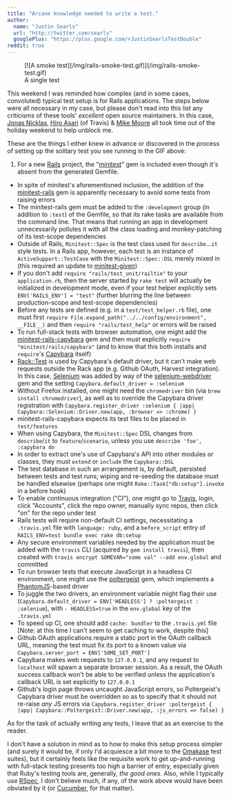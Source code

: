 ```yaml
---
title: "Arcane knowledge needed to write a test."
author:
  name: "Justin Searls"
  url: "http://twitter.com/searls"
  googlePlus: "https://plus.google.com/+JustinSearlsTestDouble"
reddit: true
---
```


<figure>
  [![A smoke test](/img/rails-smoke-test.gif)](/img/rails-smoke-test.gif)
  <figcaption>A single test</figcaption>
</figure>

This weekend I was reminded how complex (and in some cases, convoluted) typical test setup is for Rails applications. The steps below were all necessary in my case, but please don't read into this list any criticisms of these tools' _excellent_ open source maintainers. In this case, [Jonas Nicklas](https://twitter.com/jonicklas), [Hiro Asari](https://twitter.com/hiro_asari) (of Travis) & [Mike Moore](https://twitter.com/blowmage) all took time out of the holiday weekend to help unblock me.

These are the things I either knew in advance or discovered in the process of setting up the solitary test you see running in the GIF above:

1. For a new [Rails](http://rubyonrails.org) project, the "[minitest](https://github.com/seattlerb/minitest)" gem is included even though it's absent from the generated Gemfile.
* In spite of minitest's aforementioned inclusion, the addition of the [minitest-rails](https://github.com/blowmage/minitest-rails) gem is apparently necessary to avoid some tests from raising errors
* The minitest-rails gem must be added to the `:development` group (in addition to `:test`) of the Gemfile, so that its rake tasks are available from the command line. That means that running an app in development unnecessarily pollutes it with all the class loading and monkey-patching of its test-scope dependencies
* Outside of Rails, `Minitest::Spec` is the test class used for `describe`...`it` style tests. In a Rails app, however, each test is an instance of `ActiveSupport::TestCase` with the `Minitest::Spec::DSL` merely mixed in (this required an update to [minitest-given](https://github.com/jimweirich/rspec-given))
* If you don't add `require "rails/test_unit/railtie"` to your `application.rb`, then the server started by `rake test` will actually be initialized in development mode, even if your test helper explicitly sets `ENV['RAILS_ENV'] = "test"` (further blurring the line between production-scope and test-scope dependencies)
* Before any tests are defined (e.g. in a `test/test_helper.rb` file), one must first `require File.expand_path("../../config/environment", __FILE__)` and then `require "rails/test_help"` or errors will be raised
* To run full-stack tests with browser automation, one might add the [minitest-rails-capybara](https://github.com/blowmage/minitest-rails-capybara) gem and then must explicitly `require "minitest/rails/capybara"` (and to know that this both installs and `require`'s [Capybara](https://github.com/jnicklas/capybara) itself)
* [Rack::Test](https://github.com/brynary/rack-test) is used by Capybara's default driver, but it can't make web requests outside the Rack app (e.g. Github OAuth, Harvest integration). In this case, [Selenium](http://www.seleniumhq.org) was added by way of the [selenium-webdriver](https://rubygems.org/gems/selenium-webdriver) gem and the setting `Capybara.default_driver = :selenium`
* Without Firefox installed, one might need the `chromedriver` bin (via `brew install chromedriver`), as well as to override the Capybara driver registration with `Capybara.register_driver :selenium { |app| Capybara::Selenium::Driver.new(app, :browser => :chrome) }`
* minitest-rails-capybara expects its test files to be placed in `test/features`
* When using Capybara, the `Minitest::Spec` DSL changes from `describe`/`it` to `feature`/`scenario`, unless you use `describe 'foo', :capybara do`
* In order to extract one's use of Capybara's API into other modules or classes, they must `extend` or `include` the `Capybara::DSL`
* The test database in such an arrangement is, by default, persisted between tests and test runs; wiping and re-seeding the database must be handled elsewise (perhaps one might `Rake::Task["db:setup"].invoke` in a before hook)
* To enable continuous integration ("CI"), one might go to [Travis](https://travis-ci.org), login, click "Accounts", click the repo owner, manually sync repos, then click "on" for the repo under test
* Rails tests will require non-default CI settings, necessitating a `.travis.yml` file with `language: ruby`, and a `before_script` entry of `RAILS_ENV=test bundle exec rake db:setup`
* Any secure environment variables needed by the application must be added with the `travis` CLI (acquired by `gem install travis`), then created with `travis encrypt SOMEVAR="some val" --add env.global` and committed
* To run browser tests that execute JavaScript in a headless CI environment, one might use the  [poltergeist](https://github.com/teampoltergeist/poltergeist) gem, which implements a [PhantomJS](http://phantomjs.org)-based driver
* To juggle the two drivers, an environment variable might flag their use (`Capybara.default_driver = ENV['HEADLESS'] ? :poltergeist : :selenium`), with `- HEADLESS=true` in the `env.global` key of the `.travis.yml`
* To speed up CI, one should add `cache: bundler` to the `.travis.yml` file [Note: at this time I can't seem to get caching to work, despite this]
* Github OAuth applications require a static port in the OAuth callback URL, meaning the test must fix its port to a known value via `Capybara.server_port = ENV['SOME_SET_PORT']`
* Capybara makes web requests to `127.0.0.1`, and any request to `localhost` will spawn a separate browser session. As a result, the OAuth success callback won't be able to be verified unless the application's callback URL is set explicitly to `127.0.0.1`
* Github's login page throws uncaught JavaScript errors, so Poltergeist's Capybara driver must be overridden so as to specify that it should not re-raise _any_ JS errors via `Capybara.register_driver :poltergeist { |app| Capybara::Poltergeist::Driver.new(app, :js_errors => false) }`

As for the task of actually writing any tests, I leave that as an exercise to the reader.

I don't have a solution in mind as to how to make this setup process simpler (and surely it would be, if only I'd acquiesce a bit more to the [Omakase](http://guides.rubyonrails.org/testing.html) test suites), but it certainly feels like the requisite work to get up-and-running with full-stack testing presents too high a barrier of entry, especially given that Ruby's testing tools are, generally, *the good ones*. Also, while I typically use [RSpec](https://github.com/rspec/rspec), I don't believe much, if any, of the work above would have been obviated by it (or [Cucumber](https://cukes.info), for that matter).
